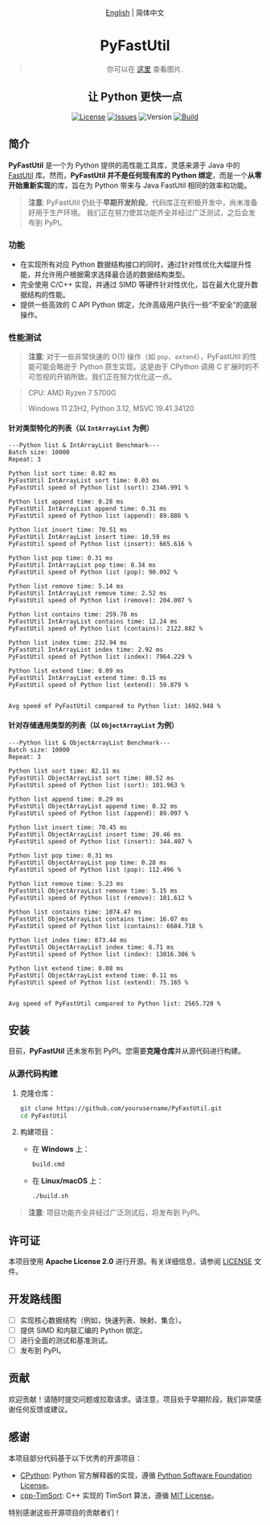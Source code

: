 <div align="center">

[English](./README.md) | 简体中文

# PyFastUtil

> 你可以在 [这里](https://x.com/kokola10032/status/1812480707643506704) 查看图片.

[//]: # (<p>)

[//]: # (   <img src="https://pbs.twimg.com/media/GSc5lbxWMAAOM9l?format=png" alt="Project Mascot" width="400">)

[//]: # (</p>)

[//]: # ()
[//]: # (Image author: [Twitter@kokola10032]&#40;https://x.com/kokola10032&#41;)

## 让 Python 更快一点

[![License](https://img.shields.io/badge/license-Apache%202.0-blue.svg)](LICENSE)
[![Issues](https://img.shields.io/github/issues/xia-mc/PyFastUtil)](https://img.shields.io/github/issues/xia-mc/PyFastUtil)
![Version](https://img.shields.io/badge/CPython-3.9_or_later-blue)
[![Build](https://img.shields.io/github/actions/workflow/status/xia-mc/PyFastUtil/python-package.yml)](https://github.com/xia-mc/PyFastUtil/actions)

</div>

## 简介

**PyFastUtil** 是一个为 Python 提供的高性能工具库，灵感来源于 Java 中的 [FastUtil](https://fastutil.di.unimi.it/) 库。然而，**PyFastUtil 并不是任何现有库的 Python 绑定**，而是一个**从零开始重新实现**的库，旨在为 Python 带来与 Java FastUtil 相同的效率和功能。

> **注意**: PyFastUtil 仍处于**早期开发阶段**。代码库正在积极开发中，尚未准备好用于生产环境。
> 我们正在努力使其功能齐全并经过广泛测试，之后会发布到 PyPI。

### 功能

- 在实现所有对应 Python 数据结构接口的同时，通过针对性优化大幅提升性能，并允许用户根据需求选择最合适的数据结构类型。
- 完全使用 C/C++ 实现，并通过 SIMD 等硬件针对性优化，旨在最大化提升数据结构的性能。
- 提供一些高效的 C API Python 绑定，允许高级用户执行一些“不安全”的底层操作。

### 性能测试

> **注意**: 对于一些非常快速的 O(1) 操作（如 `pop`、`extend`），PyFastUtil 的性能可能会略逊于 Python 原生实现。这是由于 CPython 调用 C 扩展时的不可忽视的开销所致。我们正在努力优化这一点。

> CPU: AMD Ryzen 7 5700G
> 
> Windows 11 23H2, Python 3.12, MSVC 19.41.34120

#### 针对类型特化的列表（以 `IntArrayList` 为例）

```text
---Python list & IntArrayList Benchmark---
Batch size: 10000
Repeat: 3

Python list sort time: 0.82 ms
PyFastUtil IntArrayList sort time: 0.03 ms
PyFastUtil speed of Python list (sort): 2346.991 %

Python list append time: 0.28 ms
PyFastUtil IntArrayList append time: 0.31 ms
PyFastUtil speed of Python list (append): 89.886 %

Python list insert time: 70.51 ms
PyFastUtil IntArrayList insert time: 10.59 ms
PyFastUtil speed of Python list (insert): 665.616 %

Python list pop time: 0.31 ms
PyFastUtil IntArrayList pop time: 0.34 ms
PyFastUtil speed of Python list (pop): 90.092 %

Python list remove time: 5.14 ms
PyFastUtil IntArrayList remove time: 2.52 ms
PyFastUtil speed of Python list (remove): 204.007 %

Python list contains time: 259.78 ms
PyFastUtil IntArrayList contains time: 12.24 ms
PyFastUtil speed of Python list (contains): 2122.882 %

Python list index time: 232.94 ms
PyFastUtil IntArrayList index time: 2.92 ms
PyFastUtil speed of Python list (index): 7964.229 %

Python list extend time: 0.09 ms
PyFastUtil IntArrayList extend time: 0.15 ms
PyFastUtil speed of Python list (extend): 59.879 %


Avg speed of PyFastUtil compared to Python list: 1692.948 %
```

#### 针对存储通用类型的列表（以 `ObjectArrayList` 为例）

```text
---Python list & ObjectArrayList Benchmark---
Batch size: 10000
Repeat: 3

Python list sort time: 82.11 ms
PyFastUtil ObjectArrayList sort time: 80.52 ms
PyFastUtil speed of Python list (sort): 101.963 %

Python list append time: 0.29 ms
PyFastUtil ObjectArrayList append time: 0.32 ms
PyFastUtil speed of Python list (append): 89.097 %

Python list insert time: 70.45 ms
PyFastUtil ObjectArrayList insert time: 20.46 ms
PyFastUtil speed of Python list (insert): 344.407 %

Python list pop time: 0.31 ms
PyFastUtil ObjectArrayList pop time: 0.28 ms
PyFastUtil speed of Python list (pop): 112.496 %

Python list remove time: 5.23 ms
PyFastUtil ObjectArrayList remove time: 5.15 ms
PyFastUtil speed of Python list (remove): 101.612 %

Python list contains time: 1074.47 ms
PyFastUtil ObjectArrayList contains time: 16.07 ms
PyFastUtil speed of Python list (contains): 6684.718 %

Python list index time: 873.44 ms
PyFastUtil ObjectArrayList index time: 6.71 ms
PyFastUtil speed of Python list (index): 13016.306 %

Python list extend time: 0.08 ms
PyFastUtil ObjectArrayList extend time: 0.11 ms
PyFastUtil speed of Python list (extend): 75.165 %


Avg speed of PyFastUtil compared to Python list: 2565.720 %
```

## 安装

目前，**PyFastUtil** 还未发布到 PyPI。您需要**克隆仓库**并从源代码进行构建。

### 从源代码构建

1. 克隆仓库：
    ```bash
    git clone https://github.com/yourusername/PyFastUtil.git
    cd PyFastUtil
    ```

2. 构建项目：
    - 在 **Windows** 上：
      ```bash
      build.cmd
      ```
    - 在 **Linux/macOS** 上：
      ```bash
      ./build.sh
      ```

> **注意**: 项目功能齐全并经过广泛测试后，将发布到 PyPI。

## 许可证

本项目使用 **Apache License 2.0** 进行开源。有关详细信息，请参阅 [LICENSE](LICENSE) 文件。

## 开发路线图

- [ ] 实现核心数据结构（例如，快速列表、映射、集合）。
- [ ] 提供 SIMD 和内联汇编的 Python 绑定。
- [ ] 进行全面的测试和基准测试。
- [ ] 发布到 PyPI。

## 贡献

欢迎贡献！请随时提交问题或拉取请求。请注意，项目处于早期阶段，我们非常感谢任何反馈或建议。

## 感谢

本项目部分代码基于以下优秀的开源项目：

- [CPython](https://github.com/python/cpython): Python 官方解释器的实现，遵循 [Python Software Foundation License](https://docs.python.org/3/license.html)。
- [cpp-TimSort](https://github.com/timsort/cpp-TimSort): C++ 实现的 TimSort 算法，遵循 [MIT License](https://github.com/timsort/cpp-TimSort/blob/master/LICENSE)。

特别感谢这些开源项目的贡献者们！

